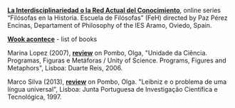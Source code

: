 **[La Interdisciplinariedad o la Red Actual del Conocimiento](https://www.youtube.com/watch?v=zWHHvijaJ1I)**, online series “Filósofas en la Historia. Escuela de Filósofas” (FeH) directed by Paz Pérez Encinas, Departament of Philosophy of the IES Aramo, Oviedo, Spain.

**[Wook acontece](https://www.wook.pt/wookacontece/autores/autor?id=5779&srsltid=AfmBOoouFVLdylQPMd5_3hZRd1khnsq7Bje6fac26ZrvCgOrFjV5SmrA)** - list of books  

Marina Lopez (2007), **[review](https://webpages.ciencias.ulisboa.pt/~ommartins/investigacao/livroolga_uc_por_marina_lopez.pdf)** on Pombo, Olga, "Unidade da Ciência. Programas, Figuras e Metáforas / Unity of Science. Programs, Figures and Metaphors", Lisboa: Duarte Reis, 2006.

Marco Silva (2013), **[review](https://periodicos.ufc.br/argumentos/article/view/19037/29756)** on Pombo, Olga.  "Leibniz e o problema de uma língua universal",  Lisboa:  Junta  Portuguesa  de  Investigação Científica e Tecnológica, 1997. 
